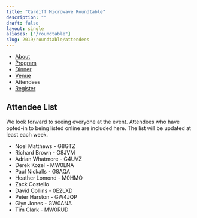 ```yaml
---
title: "Cardiff Microwave Roundtable"
description: ""
draft: false
layout: single
aliases: ["/roundtable"]
slug: 2019/roundtable/attendees
---
```


<div class="tabs is-centered">
    <ul>
        <li><a href="/events/2019/roundtable">About</a></li>
        <li><a href="/events/2019/roundtable/program">Program</a></li>
        <li><a href="/events/2019/roundtable/dinner">Dinner</a></li>
        <li><a href="/events/2019/roundtable/venue">Venue</a></li>
        <li class=is-active><a>Attendees</a></li>
        <li><a href="/events/2019/roundtable/register">Register</a></li>
    </ul>
</div>
 
## Attendee List 

We look forward to seeing everyone at the event. Attendees who have opted-in to being listed online are included here. The list will be updated at least each week.

* Noel Matthews - G8GTZ
* Richard Brown - G8JVM
* Adrian Whatmore - G4UVZ
* Derek Kozel - MW0LNA
* Paul Nickalls - G8AQA
* Heather Lomond - M0HMO
* Zack Costello
* David Collins - 0E2LXD
* Peter Harston - GW4JQP
* Glyn Jones - GW0ANA
* Tim Clark - MW0RUD

